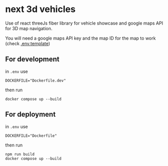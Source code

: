 # next 3d vehicles

Use of react threeJs fiber library for vehicle showcase and google maps API for 3D map navigation.

You will need a google maps API key and the map ID for the map to work (check [.env.template](https://github.com/dpflores/next-3d-vehicles/blob/main/.env.example))

## For development

in `.env` use
```
DOCKERFILE="Dockerfile.dev"
```

then run 

```
docker compose up --build
```

## For deployment

in `.env` use
```
DOCKERFILE="Dockerfile"
```

then run 

```
npm run build
docker compose up --build
```
